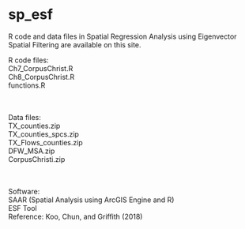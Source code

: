 # sp_esf
R code and data files in Spatial Regression Analysis using Eigenvector Spatial Filtering are available on this site. 

R code files: <br>
  Ch7_CorpusChrist.R <br>
  Ch8_CorpusChrist.R <br>
  functions.R <br>
<br>
<br>

Data files: <br>
  TX_counties.zip <br>
  TX_counties_spcs.zip <br>
  TX_Flows_counties.zip <br>
  DFW_MSA.zip <br>
  CorpusChristi.zip <br>
 <br>
 <br>
 
Software: <br>
  SAAR (Spatial Analysis using ArcGIS Engine and R) <br>
  ESF Tool <br>
  Reference: Koo, Chun, and Griffith (2018) <br>

